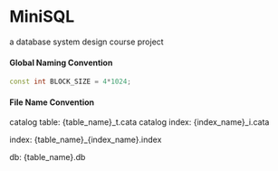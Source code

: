 MiniSQL
=======

a database system design course project

#### Global Naming Convention
```cpp
const int BLOCK_SIZE = 4*1024;
```

#### File Name Convention

catalog table:
{table_name}_t.cata
catalog index:
{index_name}_i.cata

index:
{table_name}_{index_name}.index

db:
{table_name}.db


